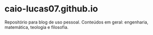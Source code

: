 # caio-lucas07.github.io
Repositório para blog de uso pessoal. Conteúdos em geral: engenharia, matemática, teologia e filosofia.
